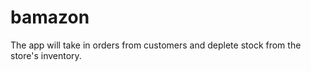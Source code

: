 # bamazon
 The app will take in orders from customers and deplete stock from the store's inventory.
